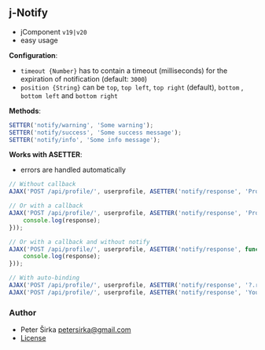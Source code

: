 ## j-Notify

- jComponent `v19|v20`
- easy usage

__Configuration__:

- `timeout {Number}` has to contain a timeout (milliseconds) for the expiration of notification (default: `3000`)
- `position {String}` can be `top`, `top left`, `top right` (default), `bottom` , `bottom left` and `bottom right`

__Methods__:

```js
SETTER('notify/warning', 'Some warning');
SETTER('notify/success', 'Some success message');
SETTER('notify/info', 'Some info message');
```

__Works with ASETTER__:

- errors are handled automatically

```js
// Without callback
AJAX('POST /api/profile/', userprofile, ASETTER('notify/response', 'Profile has been saved successfully'));

// Or with a callback
AJAX('POST /api/profile/', userprofile, ASETTER('notify/response', 'Profile has been saved successfully', function(response) {
	console.log(response);
}));

// Or with a callback and without notify
AJAX('POST /api/profile/', userprofile, ASETTER('notify/response', function(response) {
	console.log(response);
}));

// With auto-binding
AJAX('POST /api/profile/', userprofile, ASETTER('notify/response', '?.response'));
AJAX('POST /api/profile/', userprofile, ASETTER('notify/response', 'Your message', '?.response'));
````

### Author

- Peter Širka <petersirka@gmail.com>
- [License](https://www.totaljs.com/license/)